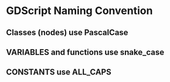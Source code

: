 # GDScript Naming Convention

## Classes (nodes) use PascalCase
## VARIABLES and functions use snake_case
## CONSTANTS use ALL_CAPS
